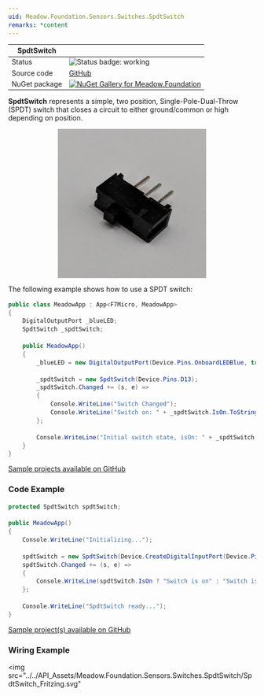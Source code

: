 ```yaml
---
uid: Meadow.Foundation.Sensors.Switches.SpdtSwitch
remarks: *content
---
```


| SpdtSwitch | |
|--------|--------|
| Status | <img src="https://img.shields.io/badge/Working-brightgreen" style="width: auto; height: -webkit-fill-available;" alt="Status badge: working" /> |
| Source code | [GitHub](https://github.com/WildernessLabs/Meadow.Foundation/tree/main/Source/Meadow.Foundation.Core/Sensors/Switches) |
| NuGet package | <a href="https://www.nuget.org/packages/Meadow.Foundation/" target="_blank"><img src="https://img.shields.io/nuget/v/Meadow.Foundation.svg?label=Meadow.Foundation" alt="NuGet Gallery for Meadow.Foundation" /></a> |

**SpdtSwitch** represents a simple, two position, Single-Pole-Dual-Throw (SPDT) switch that closes a circuit to either ground/common or high depending on position.

<img src="../../API_Assets/Meadow.Foundation.Sensors.Switches.SpdtSwitch/SPDT_Switch.png" 
    style="width: 60%; display: block; margin-left: auto; margin-right: auto;" />

The following example shows how to use a SPDT switch:

```csharp
public class MeadowApp : App<F7Micro, MeadowApp>
{
    DigitalOutputPort _blueLED;
    SpdtSwitch _spdtSwitch;

    public MeadowApp()
    {
        _blueLED = new DigitalOutputPort(Device.Pins.OnboardLEDBlue, true);

        _spdtSwitch = new SpdtSwitch(Device.Pins.D13);
        _spdtSwitch.Changed += (s, e) =>
        {
            Console.WriteLine("Switch Changed");
            Console.WriteLine("Switch on: " + _spdtSwitch.IsOn.ToString());
        };

        Console.WriteLine("Initial switch state, isOn: " + _spdtSwitch.IsOn.ToString());
    }
}
```

[Sample projects available on GitHub](https://github.com/WildernessLabs/Meadow.Foundation/tree/master/Source/Meadow.Foundation.Core.Samples) 

### Code Example

```csharp
protected SpdtSwitch spdtSwitch;

public MeadowApp()
{
    Console.WriteLine("Initializing...");

    spdtSwitch = new SpdtSwitch(Device.CreateDigitalInputPort(Device.Pins.D15, InterruptMode.EdgeBoth, ResistorMode.InternalPullDown));
    spdtSwitch.Changed += (s, e) =>
    {
        Console.WriteLine(spdtSwitch.IsOn ? "Switch is on" : "Switch is off");
    };

    Console.WriteLine("SpdtSwitch ready...");
}

```

[Sample project(s) available on GitHub](https://github.com/WildernessLabs/Meadow.Foundation/tree/main/Source/Meadow.Foundation.Core.Samples/Sensors.Switches.SpdtSwitch_Sample)

### Wiring Example

<img src="../../API_Assets/Meadow.Foundation.Sensors.Switches.SpdtSwitch/SpdtSwitch_Fritzing.svg" 
